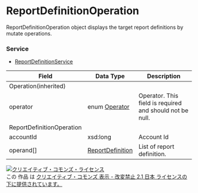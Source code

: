 # ReportDefinitionOperation
ReportDefinitionOperation object displays the target report definitions by mutate operations.
### Service
+ [ReportDefinitionService](../services/ReportDefinitionService.md)

| Field | Data Type | Description | 
|---|---|---|
| Operation(inherited)|||
| operator| enum <a href="./Operator.md">Operator</a>| Operator. This field is required and should not be null. |
| ReportDefinitionOperation|||
| accountId| xsd:long| Account Id |
| operand[]| <a href="./ReportDefinition.md">ReportDefinition</a>| List of report definition. |
<a rel="license" href="http://creativecommons.org/licenses/by-nd/2.1/jp/"><img alt="クリエイティブ・コモンズ・ライセンス" style="border-width:0" src="https://i.creativecommons.org/l/by-nd/2.1/jp/88x31.png" /></a><br />この 作品 は <a rel="license" href="http://creativecommons.org/licenses/by-nd/2.1/jp/">クリエイティブ・コモンズ 表示 - 改変禁止 2.1 日本 ライセンスの下に提供されています。</a>
